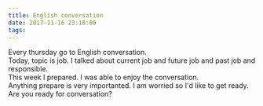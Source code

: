 ```yaml
---
title: English conversation
date: 2017-11-16 23:10:00
tags:
---
```


Every thursday go to English conversation.  
Today, topic is job. I talked about current job and future job and past job and responsible.  
This week I prepared. I was able to enjoy the conversation.  
Anything prepare is very importanted. I am worried so I'd like to get ready. Are you ready for conversation?  
